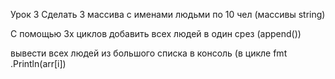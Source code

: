 Урок 3
Сделать 3 массива с именами людьми по 10 чел
(массивы string)

С помощью 3х циклов добавить всех людей в один срез
(append())

вывести всех людей из большого списка в консоль
(в цикле fmt .Println(arr[i])

